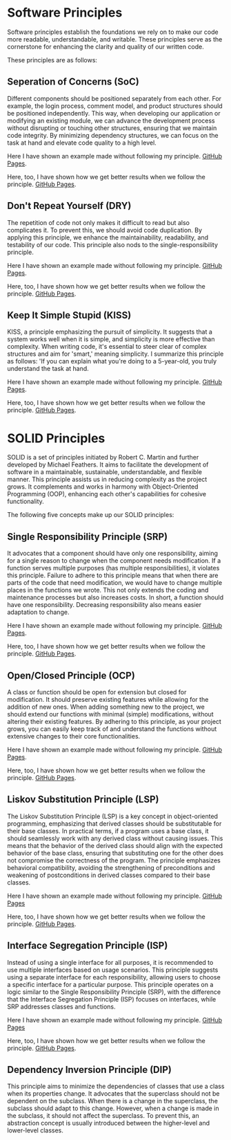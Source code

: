 # Software Principles

Software principles establish the foundations we rely on to make our code more readable, understandable, and writable. These principles serve as the cornerstone for enhancing the clarity and quality of our written code.

These principles are as follows:

## Seperation of Concerns (SoC)

Different components should be positioned separately from each other. For example, the login process, comment model, and product structures should be positioned independently. This way, when developing our application or modifying an existing module, we can advance the development process without disrupting or touching other structures, ensuring that we maintain code integrity. By minimizing dependency structures, we can focus on the task at hand and elevate code quality to a high level.

Here I have shown an example made without following my principle. [GitHub Pages](https://github.com/ulasgulhan/Software_Principles/blob/main/Principles_Examples/SoC/BadCode/bad_example.py).

Here, too, I have shown how we get better results when we follow the principle. [GitHub Pages](https://github.com/ulasgulhan/Software_Principles/blob/main/Principles_Examples/SoC/GoodCode/good_example.py).

## Don't Repeat Yourself (DRY)

The repetition of code not only makes it difficult to read but also complicates it. To prevent this, we should avoid code duplication. By applying this principle, we enhance the maintainability, readability, and testability of our code. This principle also nods to the single-responsibility principle.

Here I have shown an example made without following my principle. [GitHub Pages](https://github.com/ulasgulhan/Software_Principles/blob/main/Principles_Examples/DRY/BadCode/bad_example.py).

Here, too, I have shown how we get better results when we follow the principle. [GitHub Pages](https://github.com/ulasgulhan/Software_Principles/blob/main/Principles_Examples/DRY/GoodCode/good_example.py).

## Keep It Simple Stupid (KISS)

KISS, a principle emphasizing the pursuit of simplicity. It suggests that a system works well when it is simple, and simplicity is more effective than complexity. When writing code, it's essential to steer clear of complex structures and aim for 'smart,' meaning simplicity. I summarize this principle as follows: 'If you can explain what you're doing to a 5-year-old, you truly understand the task at hand.

Here I have shown an example made without following my principle. [GitHub Pages](https://github.com/ulasgulhan/Software_Principles/blob/main/Principles_Examples/KISS/BadCode/bad_example.py).

Here, too, I have shown how we get better results when we follow the principle. [GitHub Pages](https://github.com/ulasgulhan/Software_Principles/blob/main/Principles_Examples/KISS/GoodCode/good_example.py).

# SOLID Principles

SOLID is a set of principles initiated by Robert C. Martin and further developed by Michael Feathers. It aims to facilitate the development of software in a maintainable, sustainable, understandable, and flexible manner. This principle assists us in reducing complexity as the project grows. It complements and works in harmony with Object-Oriented Programming (OOP), enhancing each other's capabilities for cohesive functionality.

The following five concepts make up our SOLID principles:

## Single Responsibility Principle (SRP)

It advocates that a component should have only one responsibility, aiming for a single reason to change when the component needs modification. If a function serves multiple purposes (has multiple responsibilities), it violates this principle. Failure to adhere to this principle means that when there are parts of the code that need modification, we would have to change multiple places in the functions we wrote. This not only extends the coding and maintenance processes but also increases costs. In short, a function should have one responsibility. Decreasing responsibility also means easier adaptation to change.

Here I have shown an example made without following my principle. [GitHub Pages](https://github.com/ulasgulhan/Software_Principles/blob/main/Principles_Examples/SOLID_Examples/1.SRP/BadCode/bad_example.py).

Here, too, I have shown how we get better results when we follow the principle. [GitHub Pages](https://github.com/ulasgulhan/Software_Principles/blob/main/Principles_Examples/SOLID_Examples/1.SRP/GoodCode/good_example.py).

## Open/Closed Principle (OCP)

A class or function should be open for extension but closed for modification. It should preserve existing features while allowing for the addition of new ones. When adding something new to the project, we should extend our functions with minimal (simple) modifications, without altering their existing features. By adhering to this principle, as your project grows, you can easily keep track of and understand the functions without extensive changes to their core functionalities.

Here I have shown an example made without following my principle. [GitHub Pages](https://github.com/ulasgulhan/Software_Principles/blob/main/Principles_Examples/SOLID_Examples/2.OCP/BadCode/bad_example.py).

Here, too, I have shown how we get better results when we follow the principle. [GitHub Pages](https://github.com/ulasgulhan/Software_Principles/blob/main/Principles_Examples/SOLID_Examples/2.OCP/GoodCode/good_example.py).

## Liskov Substitution Principle (LSP)

The Liskov Substitution Principle (LSP) is a key concept in object-oriented programming, emphasizing that derived classes should be substitutable for their base classes. In practical terms, if a program uses a base class, it should seamlessly work with any derived class without causing issues. This means that the behavior of the derived class should align with the expected behavior of the base class, ensuring that substituting one for the other does not compromise the correctness of the program. The principle emphasizes behavioral compatibility, avoiding the strengthening of preconditions and weakening of postconditions in derived classes compared to their base classes.

Here I have shown an example made without following my principle. [GitHub Pages](https://github.com/ulasgulhan/Software_Principles/blob/main/Principles_Examples/SOLID_Examples/3.LSP/BadCode/bad_example.py)

Here, too, I have shown how we get better results when we follow the principle. [GitHub Pages](https://github.com/ulasgulhan/Software_Principles/blob/main/Principles_Examples/SOLID_Examples/3.LSP/GoodCode/good_example.py).

## Interface Segregation Principle (ISP)

Instead of using a single interface for all purposes, it is recommended to use multiple interfaces based on usage scenarios. This principle suggests using a separate interface for each responsibility, allowing users to choose a specific interface for a particular purpose. This principle operates on a logic similar to the Single Responsibility Principle (SRP), with the difference that the Interface Segregation Principle (ISP) focuses on interfaces, while SRP addresses classes and functions.

Here I have shown an example made without following my principle. [GitHub Pages](https://github.com/ulasgulhan/Software_Principles/blob/main/Principles_Examples/SOLID_Examples/4.ISP/BadCode/bad_example.py)

Here, too, I have shown how we get better results when we follow the principle. [GitHub Pages](https://github.com/ulasgulhan/Software_Principles/blob/main/Principles_Examples/SOLID_Examples/4.ISP/GoodCode/good_example.py).

## Dependency Inversion Principle (DIP)

This principle aims to minimize the dependencies of classes that use a class when its properties change. It advocates that the superclass should not be dependent on the subclass. When there is a change in the superclass, the subclass should adapt to this change. However, when a change is made in the subclass, it should not affect the superclass. To prevent this, an abstraction concept is usually introduced between the higher-level and lower-level classes.

